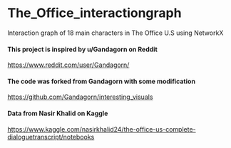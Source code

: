 # The_Office_interactiongraph
Interaction graph of 18 main characters in The Office U.S using NetworkX 
#### This project is inspired by u/Gandagorn on Reddit 
https://www.reddit.com/user/Gandagorn/
#### The code was forked from Gandagorn with some modification
https://github.com/Gandagorn/interesting_visuals
#### Data from Nasir Khalid on Kaggle 
https://www.kaggle.com/nasirkhalid24/the-office-us-complete-dialoguetranscript/notebooks

